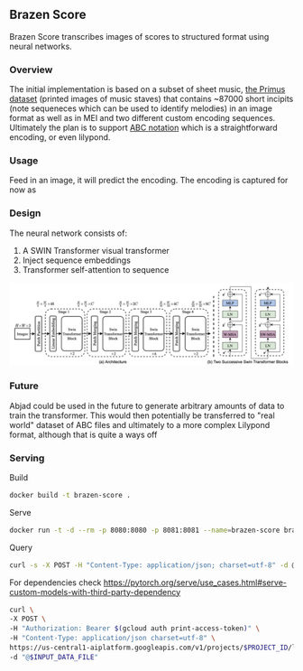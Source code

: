 ## Brazen Score

Brazen Score transcribes images of scores to structured format using neural networks.

### Overview
The initial implementation is based on a subset of sheet music, [the Primus dataset](https://grfia.dlsi.ua.es/primus/) (printed images of music staves) that contains ~87000 short incipits (note sequeneces which can be used to identify melodies) in an image format as well as in MEI and two different custom encoding sequences. Ultimately the plan is to support [ABC notation](https://en.wikipedia.org/wiki/ABC_notation) which is a straightforward encoding, or even lilypond.

### Usage

Feed in an image, it will predict the encoding. The encoding is captured for now as 

### Design 

The neural network consists of:

1) A SWIN Transformer visual transformer 
2) Inject sequence embeddings
3) Transformer self-attention to sequence

![SWIN Transformer](images/swin.png)

### Future

Abjad could be used in the future to generate arbitrary amounts of data to train the transformer. This would then potentially be transferred to "real world" dataset of ABC files and ultimately to a more complex Lilypond format, although that is quite a ways off

### Serving

Build
```bash
docker build -t brazen-score .
```

Serve
```bash
docker run -t -d --rm -p 8080:8080 -p 8081:8081 --name=brazen-score brazen-score:latest
```

Query
```bash
curl -s -X POST -H "Content-Type: application/json; charset=utf-8" -d @./serve/query.json http://localhost:8080/predictions/brazen-score
```

For dependencies check https://pytorch.org/serve/use_cases.html#serve-custom-models-with-third-party-dependency

```bash
curl \
-X POST \
-H "Authorization: Bearer $(gcloud auth print-access-token)" \
-H "Content-Type: application/json charset=utf-8" \
https://us-central1-aiplatform.googleapis.com/v1/projects/$PROJECT_ID/locations/us-central1/endpoints/$ENDPOINT_ID:predict \
-d "@$INPUT_DATA_FILE"
```